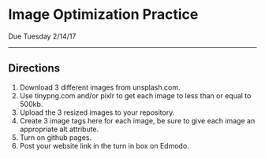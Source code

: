 <h1>Image Optimization Practice</h1>
<p>Due Tuesday 2/14/17</p>
<hr />
<h2>Directions</h2>
<ol>
<li>Download 3 different images from unsplash.com.</li>
<li>Use tinypng.com and/or pixlr to get each image to less than or equal to 500kb. </li>
<li>Upload the 3 resized images to your repository.</li>
<li>Create 3 image tags here for each image, be sure to give each image an appropriate alt attribute. </li>
<li>Turn on github pages.</li>
<li>Post your website link in the turn in box on Edmodo.</li>
</ol>
